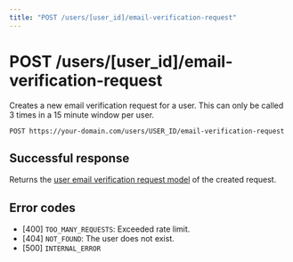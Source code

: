 ```yaml
---
title: "POST /users/[user_id]/email-verification-request"
---
```


# POST /users/[user_id]/email-verification-request

Creates a new email verification request for a user. This can only be called 3 times in a 15 minute window per user.

```
POST https://your-domain.com/users/USER_ID/email-verification-request
```

## Successful response

Returns the [user email verification request model](/reference/rest/models/user-email-verification-request) of the created request.

## Error codes

- [400] `TOO_MANY_REQUESTS`: Exceeded rate limit.
- [404] `NOT_FOUND`: The user does not exist.
- [500] `INTERNAL_ERROR`
